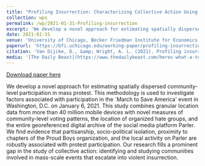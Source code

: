 ```yaml
---
title: "Profiling Insurrection: Characterizing Collective Action Using Mobile Device Data"
collection: wps
permalink: /wp/2021-01-31-Profiling-insurrection
excerpt: 'We develop a novel approach for estimating spatially dispersed community-level participation in mass protest. This methodology is used to investigate factors associated with participation in the `March to Save America&apos; event in Washington, D.C. on January 6, 2021. This study combines granular location data from more than 40 million mobile devices with novel measures of community-level voting patterns, the location of organized hate groups, and the entire georeferenced digital archive of the social media platform Parler. We find evidence that partisanship, socio-political isolation, proximity to chapters of the Proud Boys organization, and the local activity on Parler are robustly associated with protest participation. Our research fills a prominent gap in the study of collective action: identifying and studying communities involved in mass-scale events that escalate into violent insurrection.'
date: 2021-01-31
venue: 'University of Chicago, Becker Friedman Institute for Economics Working Paper No. 2021-13'
paperurl: 'https://bfi.uchicago.edu/working-paper/profiling-insurrection-characterizing-collective-action-using-mobile-device-data/'
citation: 'Van Dijcke, D., &amp; Wright, A. L. (2021). Profiling insurrection: Characterizing collective action using mobile devicedata.Available at SSRN 3776854'
media: '[The Daily Beast](https://www.thedailybeast.com/heres-what-a-ton-of-capitol-rioters-had-in-common), [BFI](https://bfi.uchicago.edu/insight/finding/profiling-insurrection-characterizing-collective-action-using-mobile-device-data/), [UChicago News](https://news.uchicago.edu/story/capitol-unrest-linked-trump-voting-islands-proximity-proud-boys-chapters?utm_source=uc_newsletter&amp;utm_medium=email&amp;utm_campaign=UChicago_News_M02_18_2021)'
---
```


<a href='https://bfi.uchicago.edu/working-paper/profiling-insurrection-characterizing-collective-action-using-mobile-device-data/'>Download paper here</a>

We develop a novel approach for estimating spatially dispersed community-level participation in mass protest. This methodology is used to investigate factors associated with participation in the `March to Save America&apos; event in Washington, D.C. on January 6, 2021. This study combines granular location data from more than 40 million mobile devices with novel measures of community-level voting patterns, the location of organized hate groups, and the entire georeferenced digital archive of the social media platform Parler. We find evidence that partisanship, socio-political isolation, proximity to chapters of the Proud Boys organization, and the local activity on Parler are robustly associated with protest participation. Our research fills a prominent gap in the study of collective action: identifying and studying communities involved in mass-scale events that escalate into violent insurrection.
